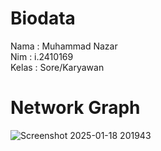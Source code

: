 # Biodata

Nama : Muhammad Nazar <br/>
Nim : i.2410169 <br/>
Kelas : Sore/Karyawan <br/>

# Network Graph
![Screenshot 2025-01-18 201943](https://github.com/user-attachments/assets/9ffe4be8-ed07-4d57-ad31-f15f77ea606f)
